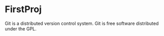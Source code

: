 ﻿# FirstProj
Git is a distributed version control system.
Git is free software distributed under the GPL.